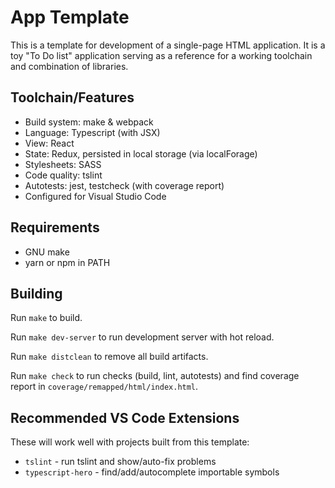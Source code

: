 App Template
============

This is a template for development of a single-page HTML application.
It is a toy "To Do list" application serving as a reference for a
working toolchain and combination of libraries.


Toolchain/Features
------------------

* Build system: make & webpack
* Language: Typescript (with JSX)
* View: React
* State: Redux, persisted in local storage (via localForage)
* Stylesheets: SASS
* Code quality: tslint
* Autotests: jest, testcheck (with coverage report)
* Configured for Visual Studio Code

Requirements
------------

* GNU make
* yarn or npm in PATH

Building
--------

Run `make` to build.

Run `make dev-server` to run development server with hot reload.

Run `make distclean` to remove all build artifacts.

Run `make check` to run checks (build, lint, autotests) and
find coverage report in `coverage/remapped/html/index.html`.

Recommended VS Code Extensions
------------------------------

These will work well with projects built from this template:

* `tslint` - run tslint and show/auto-fix problems
* `typescript-hero` - find/add/autocomplete importable symbols
